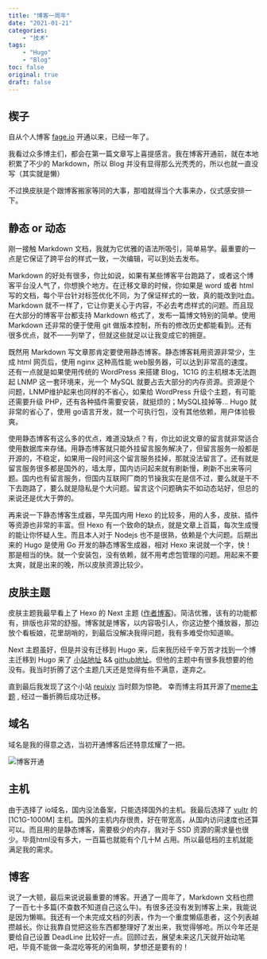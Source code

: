 ```yaml
---
title: "博客一周年"
date: "2021-01-21"
categories:
    - "技术"
tags:
    - "Hugo"
    - "Blog"
toc: false
original: true
draft: false
---
```


## 楔子

自从个人博客 [fage.io](http://fage.io/) 开通以来，已经一年了。

我看过众多博主们，都会在第一篇文章写上喜提感言。我在博客开通前，就在本地积累了不少的 Markdown，所以 Blog 并没有显得那么光秃秃的，所以也就一直没写（其实就是懒）

不过换皮肤是个跟博客搬家等同的大事，那咱就得当个大事来办，仪式感安排一下。

## 静态 or 动态

刚一接触 Markdown 文档，我就为它优雅的语法所吸引，简单易学。最重要的一点是它保证了跨平台的样式一致，一次编辑，可以到处去发布。

Markdown 的好处有很多，你比如说，如果有某些博客平台跑路了，或者这个博客平台没人气了，你想换个地方。在迁移文章的时候，你如果是 word 或者 html 写的文档，每个平台针对标签优化不同，为了保证样式的一致，真的能改到吐血。Markdown 就不一样了，它让你更关心于内容，不必去考虑样式的问题。而且现在大部分的博客平台都支持 Markdown 格式了，发布一篇博文特别的简单。使用 Markdown 还非常的便于使用 git 做版本控制，所有的修改历史都能看到。还有很多优点，就不一一列举了，但就这些就足以让我变成它的拥趸。

既然用 Markdown 写文章那肯定要使用静态博客。静态博客耗用资源非常少，生成 html 网页后，使用 nginx 这种高性能 web服务器，可以达到非常高的速度。还有一点就是如果使用传统的 WordPress 来搭建 Blog，1C1G 的主机根本无法跑起 LNMP 这一套环境来，光一个 MySQL 就要占去大部分的内存资源。资源是个问题，LNMP维护起来也同样的不省心，如果给 WordPress 升级个主题，有可能还需要升级 PHP，还有各种插件需要安装，就挺烦的；MySQL挂掉等... Hugo 就非常的省心了，使用 go语言开发，就一个可执行包，没有其他依赖，用户体验极爽。

使用静态博客有这么多的优点，难道没缺点？有，你比如说文章的留言就非常适合使用数据库来存储。用静态博客就只能外挂留言服务解决了，但留言服务一般都是开源的，不稳定，如果用一段时间这个留言服务挂掉，那就没法留言了。还有就是留言服务很多都是国外的，墙太厚，国内访问起来就有刷新慢，刷新不出来等问题。国内也有留言服务，但国内互联网厂商的节操我实在是信不过，要么就是干不下去跑路了，要么就是隐私是个大问题。留言这个问题确实不如动态站好，但总的来说还是优大于弊的。

再来说一下静态博客生成器，早先国内用 Hexo 的比较多，用的人多，皮肤、插件等资源也非常的丰富。但 Hexo 有一个致命的缺点，就是文章上百篇，每次生成慢的能让你怀疑人生。而且本人对于 Nodejs 也不是很熟，依赖是个大问题。后期出来的 Hugo 是使用 Go 开发的静态博客生成器，相对 Hexo 来说就一个字，快！那是相当的快。就一个安装包，没有依赖，就不用考虑包管理的问题。用起来不要太爽，就是出来的晚，所以皮肤资源比较少。

## 皮肤主题

皮肤主题我最早看上了 Hexo 的 Next 主题 ([作者博客](https://notes.iissnan.com/))。简洁优雅，该有的功能都有，排版也非常的舒服。博客就是博客，以内容吸引人，你这边整个播放器，那边放个看板娘，花里胡哨的，到最后没解决我得问题，我有多难受你知道嘛。

Next 主题虽好，但是并没有迁移到 Hugo 来，后来我历经千辛万苦才找到一个博主迁移到 Hugo 来了 [小站地址](http://lanlingzi.cn/) && [github地址](https://github.com/xtfly/hugo-theme-next)。但他的主题中有很多我想要的他没有。我当时折腾了这个主题几天还是觉得有些不满意，遂弃之。

直到最后我发现了这个小站 [reuixiy](https://io-oi.me/) 当时颇为惊艳。 幸而博主将其开源了[meme主题](https://github.com/reuixiy/hugo-theme-meme) , 经过一番折腾后成功迁移。

## 域名

域名是我的得意之选，当初开通博客后还特意炫耀了一把。

![博客开通](https://cdn.jsdelivr.net/gh/miaocunfa/imghosting/img/74df7248d886c66a3b772ea50e1835c.jpg)

## 主机

由于选择了 io域名，国内没法备案，只能选择国外的主机。我最后选择了 [vultr](https://www.vultr.com/) 的 [1C1G-1000M] 主机。国外的主机内存很贵，好在带宽高，从国内访问速度也还算可以。而且用的是静态博客，需要极少的内存，我对于 SSD 资源的需求量也很少。毕竟html没有多大，一百篇也就能有个几十M 占用。所以最低档的主机就能满足我的需求。

## 博客

说了一大顿，最后来说说最重要的博客。开通了一周年了，Markdown 文档也攒了一百七十多篇(不查数不知道自己这么牛)。有很多还没有发到博客上来，我能说是因为懒嘛。我还有一个未完成文档的列表，作为一个重度懒癌患者，这个列表越攒越长。你让我靠自觉把这些东西都整理好了发出来，我觉得够呛。所以今年还是要给自己设置 DeadLine 比较好一点。回顾过去，展望未来这几天就开始动笔吧，毕竟不能做一条混吃等死的闲鱼啊，梦想还是要有的！
